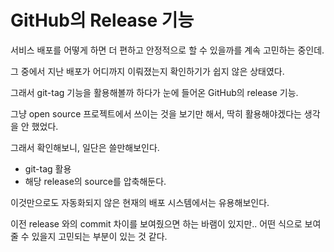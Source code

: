 # GitHub의 Release 기능

서비스 배포를 어떻게 하면 더 편하고 안정적으로 할 수 있을까를 계속 고민하는 중인데.

그 중에서 지난 배포가 어디까지 이뤄졌는지 확인하기가 쉽지 않은 상태였다.

그래서 git-tag 기능을 활용해볼까 하다가 눈에 들어온 GitHub의 release 기능.

그냥 open source 프로젝트에서 쓰이는 것을 보기만 해서, 딱히 활용해야겠다는 생각을 안 했었다.

그래서 확인해보니, 일단은 쓸만해보인다.

- git-tag 활용
- 해당 release의 source를 압축해둔다.

이것만으로도 자동화되지 않은 현재의 배포 시스템에서는 유용해보인다.


이전 release 와의 commit 차이를 보여줬으면 하는 바램이 있지만..
어떤 식으로 보여줄 수 있을지 고민되는 부분이 있는 것 같다.
